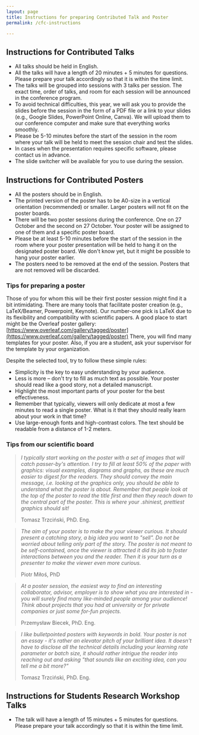 ```yaml
---
layout: page
title: Instructions for preparing Contributed Talk and Poster
permalink: /cfc-instructions

---
```


## Instructions for Contributed Talks

- All talks should be held in English.
- All the talks will have a length of 20 minutes + 5 minutes for questions. Please prepare your talk accordingly so that it is within the time limit.
- The talks will be grouped into sessions with 3 talks per session. The exact time, order of talks, and room for each session will be announced in the conference program.
- To avoid technical difficulties, this year, we will ask you to provide the slides before the session in the form of a PDF file or a link to your slides (e.g., Google Slides, PowerPoint Online, Canva). We will upload them to our conference computer and make sure that everything works smoothly. 
- Please be 5-10 minutes before the start of the session in the room where your talk will be held to meet the session chair and test the slides.
- In cases when the presentation requires specific software, please contact us in advance.
- The slide switcher will be available for you to use during the session.


## Instructions for Contributed Posters

- All the posters should be in English.
- The printed version of the poster has to be A0-size in a vertical orientation (recommended) or smaller. Larger posters will not fit on the poster boards.
- There will be two poster sessions during the conference. One on 27 October and the second on 27 October. Your poster will be assigned to one of them and a specific poster board.
- Please be at least 5-10 minutes before the start of the session in the room where your poster presentation will be held to hang it on the designated poster board. We don't know yet, but it might be possible to hang your poster earlier.
- The posters need to be removed at the end of the session. Posters that are not removed will be discarded.


### Tips for preparing a poster

Those of you for whom this will be their first poster session might find it a bit intimidating. There are many tools that facilitate poster creation (e.g., LaTeX/Beamer, Powerpoint, Keynote). Our number-one pick is LaTeX due to its flexibility and compatibility with scientific papers. A good place to start might be the Overleaf poster gallery: [https://www.overleaf.com/gallery/tagged/poster](https://www.overleaf.com/gallery/tagged/poster) There, you will find many templates for your poster. Also, if you are a student, ask your supervisor for the template by your organization.

Despite the selected tool, try to follow these simple rules:
- Simplicity is the key to easy understanding by your audience.
- Less is more – don't try to fill as much text as possible. Your poster should read like a good story, not a detailed manuscript.
- Highlight the most important parts of your poster for the best effectiveness.
- Remember that typically, viewers will only dedicate at most a few minutes to read a single poster. What is it that they should really learn about your work in that time?
- Use large-enough fonts and high-contrast colors. The text should be readable from a distance of 1-2 meters.

 
### Tips from our scientific board

> *I typically start working on the poster with a set of images that will catch passer-by's attention. I try to fill at least 50% of the paper with graphics: visual examples, diagrams and graphs, as these are much easier to digest for the readers. They should convey the main message, i.e. looking at the graphics only, you should be able to understand what the poster is about. Remember that people look at the top of the poster to read the title first and then they reach down to the central part of the poster. This is where your .shiniest, prettiest graphics should sit!* 
>
> Tomasz Trzciński, PhD. Eng.

> *The aim of your poster is to make the your viewer curious. It should present a catching story, a big idea you want to "sell". Do not be worried about telling only part of the story. The poster is not meant to be self-contained, once the viewer is attracted it did its job to foster interactions between you and the reader. Then it is your turn as a presenter to make the viewer even more curious.*
>
> Piotr Miłoś, PhD

> *At a poster session, the easiest way to find an interesting collaborator, advisor, employer is to show what you are interested in - you will surely find many like-minded people among your audience! Think about projects that you had at university or for private companies or just some for-fun projects.* 
>
> Przemysław Biecek, PhD. Eng.

> *I like bulletpointed posters with keywords in bold. Your poster is not an essay - it's rather an elevator pitch of your brilliant idea. It doesn't have to disclose all the technical details including your learning rate parameter or batch size, it should rather intrigue the reader into reaching out and asking "that sounds like an exciting idea, can you tell me a bit more?"* 
>
>Tomasz Trzciński, PhD. Eng.


## Instructions for Students Research Workshop Talks

- The talk will have a length of 15 minutes + 5 minutes for questions. Please prepare your talk accordingly so that it is within the time limit.
